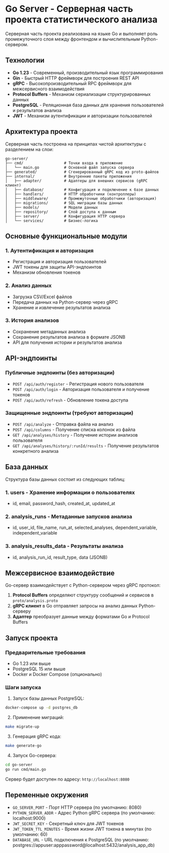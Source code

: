 # Go Server - Серверная часть проекта статистического анализа

Серверная часть проекта реализована на языке Go и выполняет роль промежуточного слоя между фронтендом и вычислительным Python-сервером.

## Технологии

- **Go 1.23** - Современный, производительный язык программирования
- **Gin** - Быстрый HTTP фреймворк для построения REST API
- **gRPC** - Высокопроизводительный RPC фреймворк для межсервисного взаимодействия
- **Protocol Buffers** - Механизм сериализации структурированных данных
- **PostgreSQL** - Реляционная база данных для хранения пользователей и результатов анализа
- **JWT** - Механизм аутентификации и авторизации пользователей

## Архитектура проекта

Серверная часть построена на принципах чистой архитектуры с разделением на слои:

```
go-server/
├── cmd/                  # Точки входа в приложение
│   └── main.go           # Основной файл запуска сервера
├── generated/            # Сгенерированный gRPC код из proto-файлов
├── internal/             # Внутренние пакеты приложения
│   ├── adapter/          # Адаптеры для внешних сервисов (gRPC клиент)
│   ├── database/         # Конфигурация и подключение к базе данных
│   ├── handlers/         # HTTP обработчики (контроллеры)
│   ├── middleware/       # Промежуточные обработчики (авторизация)
│   ├── migrations/       # SQL миграции базы данных
│   ├── models/           # Модели данных
│   ├── repository/       # Слой доступа к данным
│   ├── server/           # Конфигурация HTTP сервера
│   └── services/         # Бизнес-логика
```

## Основные функциональные модули

### 1. Аутентификация и авторизация
- Регистрация и авторизация пользователей
- JWT токены для защиты API-эндпоинтов
- Механизм обновления токенов

### 2. Анализ данных
- Загрузка CSV/Excel файлов
- Передача данных на Python-сервер через gRPC
- Хранение и извлечение результатов анализа

### 3. История анализов
- Сохранение метаданных анализа
- Сохранение результатов анализа в формате JSONB
- API для получения истории и результатов анализа

## API-эндпоинты

### Публичные эндпоинты (без авторизации)
- `POST /api/auth/register` - Регистрация нового пользователя
- `POST /api/auth/login` - Авторизация пользователя и получение токенов
- `POST /api/auth/refresh` - Обновление токена доступа

### Защищенные эндпоинты (требуют авторизации)
- `POST /api/analyze` - Отправка файла на анализ
- `POST /api/columns` - Получение списка колонок из файла
- `GET /api/analyses/history` - Получение истории анализов пользователя
- `GET /api/analyses/history/:runId/results` - Получение результатов конкретного анализа

## База данных

Структура базы данных состоит из следующих таблиц:

### 1. users - Хранение информации о пользователях
- id, email, password_hash, created_at, updated_at

### 2. analysis_runs - Метаданные запусков анализа
- id, user_id, file_name, run_at, selected_analyses, dependent_variable, independent_variable

### 3. analysis_results_data - Результаты анализа
- id, analysis_run_id, result_type, data (JSONB)

## Межсервисное взаимодействие

Go-сервер взаимодействует с Python-сервером через gRPC протокол:

1. **Protocol Buffers** определяют структуру сообщений и сервисов в `proto/analysis.proto`
2. **gRPC клиент** в Go отправляет запросы на анализ данных Python-серверу
3. **Адаптер** преобразует данные между форматами Go и Protocol Buffers

## Запуск проекта

### Предварительные требования
- Go 1.23 или выше
- PostgreSQL 15 или выше
- Docker и Docker Compose (опционально)

### Шаги запуска

1. Запуск базы данных PostgreSQL:
```bash
docker-compose up -d postgres_db
```

2. Применение миграций:
```bash
make migrate-up
```

3. Генерация gRPC кода:
```bash
make generate-go
```

4. Запуск Go-сервера:
```bash
cd go-server
go run cmd/main.go
```

Сервер будет доступен по адресу: `http://localhost:8080`

## Переменные окружения

- `GO_SERVER_PORT` - Порт HTTP сервера (по умолчанию: 8080)
- `PYTHON_SERVER_ADDR` - Адрес Python gRPC сервера (по умолчанию: localhost:9000)
- `JWT_SECRET_KEY` - Секретный ключ для JWT токенов
- `JWT_TOKEN_TTL_MINUTES` - Время жизни JWT токена в минутах (по умолчанию: 60)
- `DATABASE_URL` - URL подключения к PostgreSQL (по умолчанию: postgres://appuser:apppassword@localhost:5432/analysis_app_db) 